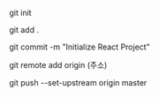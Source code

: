 git init

git add .

git commit -m "Initialize React Project"

git remote add origin (주소)

git push --set-upstream origin master




